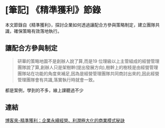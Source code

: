 # [筆記] 《精準獲利》節錄


本文節錄自《精準獲利》，探討企業如何透過讓配合方參與策略制定，建立團隊共識，確保策略有效落地執行。
<!--more-->


## 讓配合方參與制定

> 研華的策略地圖不是創辦人說了算,而是19 位理級以上主管組成的經營管理團隊說了算,創辦人只是架樹幹(提出發展方向),樹幹上的樹枝是由經營管理團隊站在功能的角度來補足,因為是經營管理團隊共同商討出來的,因此經營管理團隊會有共識,落實執行時就會一致。

都是案例，學到的不多，線上課聽過不少



## 連結
[博客來-精準獲利：企業永續經營、利潤極大化的商業模式秘訣](https://www.books.com.tw/products/0010964848)
